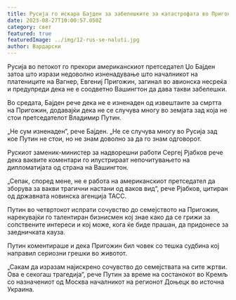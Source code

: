 ```yaml
---
title: Русија го искара Бајден за забелешките за катастрофата во Пригожин
date: 2023-08-27T10:00:57.050Z
category: свет
featured: true
featuredImage: ../img/12-rus-se-naluti.jpg
author: Вардарски
---
```

Русија во петокот го прекори американскиот претседател Џо Бајден затоа што изрази недоволно изненадување што началникот на платениците на Вагнер, Евгениј Пригожин, загинал во авионска несреќа и предупреди дека не е соодветно Вашингтон да дава такви забелешки.

Во средата, Бајден рече дека не е изненаден од извештаите за смртта на Пригожин, додавајќи дека не се случува многу во земјата зад која не стои претседателот Владимир Путин.

„Не сум изненаден“, рече Бајден. „Не се случува многу во Русија зад кое Путин не стои, но не знам доволно за да го знам одговорот.

Рускиот заменик-министер за надворешни работи Сергеј Рјабков рече дека ваквите коментари го илустрираат непочитувањето на дипломатијата од страна на Вашингтон.

„Сепак, според мене, не е работа на американскиот претседател да зборува за вакви трагични настани од ваков вид“, рече Рјабков, цитиран од државната новинска агенција ТАСС.

Путин во четвртокот испрати сочувство до семејството на Пригожин, нарекувајќи го талентиран бизнисмен кој знае како да се грижи за сопствените интереси и кој може, кога ќе биде прашан, да придонесе за заедничката кауза.

Путин коментираше и дека Пригожин бил човек со тешка судбина кој направил сериозни грешки во животот.

„Сакам да изразам најискрено сочувство до семејствата на сите жртви. Ова е секогаш трагедија“, рече Путин за време на состанокот во Кремљ со назначениот од Москва началникот на регионот Доњецк во источна Украина.